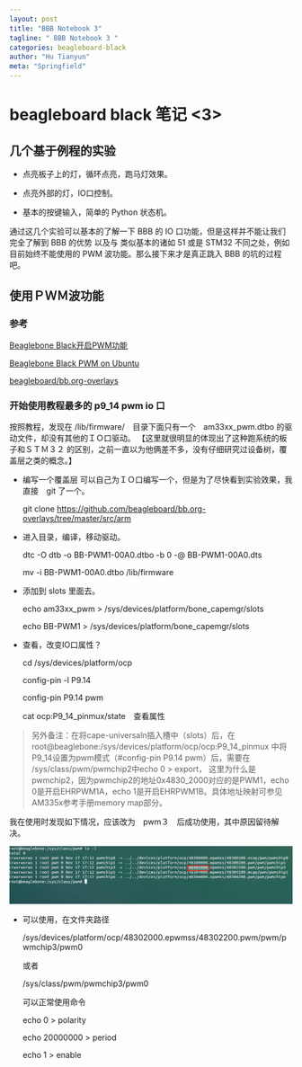 ```yaml
---
layout: post
title: "BBB Notebook 3"
tagline: " BBB Notebook 3 "
categories: beagleboard-black
author: "Hu Tianyun"
meta: "Springfield"
---
```


# beagleboard black 笔记 <3>

## 几个基于例程的实验

* 点亮板子上的灯，循环点亮，跑马灯效果。

* 点亮外部的灯，IO口控制。

* 基本的按键输入，简单的 Python 状态机。

通过这几个实验可以基本的了解一下 BBB 的 IO 口功能，但是这样并不能让我们完全了解到 BBB 的优势 以及与 类似基本的诸如 51 或是 STM32 不同之处，例如目前始终不能使用的 PWM 波功能。那么接下来才是真正跳入 BBB 的坑的过程吧。


## 使用ＰＷＭ波功能
### 参考
[Beaglebone Black开启PWM功能](http://blog.sina.com.cn/s/blog_7880d3350102wz2b.html)

[Beaglebone Black PWM on Ubuntu](https://www.teachmemicro.com/beaglebone-black-pwm-ubuntu-device-tree/)

[beagleboard/bb.org-overlays](https://github.com/beagleboard/bb.org-overlays/)

### 开始使用教程最多的 p9_14 pwm io 口
按照教程，发现在 /lib/firmware/　目录下面只有一个　am33xx_pwm.dtbo 的驱动文件，却没有其他的ＩＯ口驱动。
【这里就很明显的体现出了这种跑系统的板子和ＳＴＭ３２ 的区别，之前一直以为他俩差不多，没有仔细研究过设备树，覆盖层之类的概念。】

 * 编写一个覆盖层
 可以自己为ＩＯ口编写一个，但是为了尽快看到实验效果，我直接　git 了一个。

	 git clone https://github.com/beagleboard/bb.org-overlays/tree/master/src/arm

 * 进入目录，编译，移动驱动。

	dtc -O dtb -o BB-PWM1-00A0.dtbo -b 0 -@ BB-PWM1-00A0.dts

	mv -i BB-PWM1-00A0.dtbo /lib/firmware

 * 添加到 slots 里面去。

 	echo am33xx_pwm > /sys/devices/platform/bone_capemgr/slots

	echo BB-PWM1 > /sys/devices/platform/bone_capemgr/slots

 * 查看，改变IO口属性？
 
	cd /sys/devices/platform/ocp

	config-pin -l P9.14

	config-pin P9.14 pwm

	cat ocp:P9_14_pinmux/state　查看属性

> 另外备注：在将cape-universaln插入槽中（slots）后，在
root@beaglebone:/sys/devices/platform/ocp/ocp:P9_14_pinmux
中将P9_14设置为pwm模式（#config-pin P9.14 pwm）后，需要在
/sys/class/pwm/pwmchip2中echo 0 > export，
这里为什么是pwmchip2，因为pwmchip2的地址0x4830_2000对应的是PWM1，echo 0是开启EHRPWM1A，echo 1是开启EHRPWM1B。具体地址映射可参见AM335x参考手册memory map部分。

我在使用时发现如下情况，应该改为　pwm３　后成功使用，其中原因留待解决。

![pwm3img](/post_img/BBB-img/pwm3img.png  "pwm3img")

 * 可以使用，在文件夹路径
 
	/sys/devices/platform/ocp/48302000.epwmss/48302200.pwm/pwm/pwmchip3/pwm0

	或者

	/sys/class/pwm/pwmchip3/pwm0

	可以正常使用命令

	 echo 0 > polarity 

	 echo 20000000 > period 

	 echo 1 > enable



